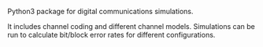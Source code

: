 Python3 package for digital communications simulations.

It includes channel coding and different channel models. Simulations can be run
to calculate bit/block error rates for different configurations.
